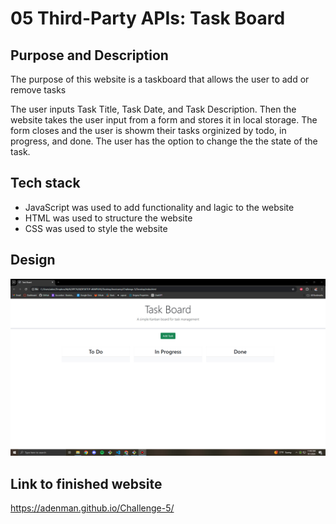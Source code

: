 # 05 Third-Party APIs: Task Board

## Purpose and Description

The purpose of this website is a taskboard that allows the user to add or remove tasks

The user inputs Task Title, Task Date, and Task Description. Then the website takes the user input from a form and stores it in local storage. The form closes and the user is showm their tasks orginized by todo, in progress, and done. The user has the option to change the the state of the task.

## Tech stack

* JavaScript was used to add functionality and lagic to the website
* HTML was used to structure the website 
* CSS was used to style the website

## Design

![alt text](/Assets/bandicam%202024-09-01%2011-44-35-253.jpg)



## Link to finished website
https://adenman.github.io/Challenge-5/
